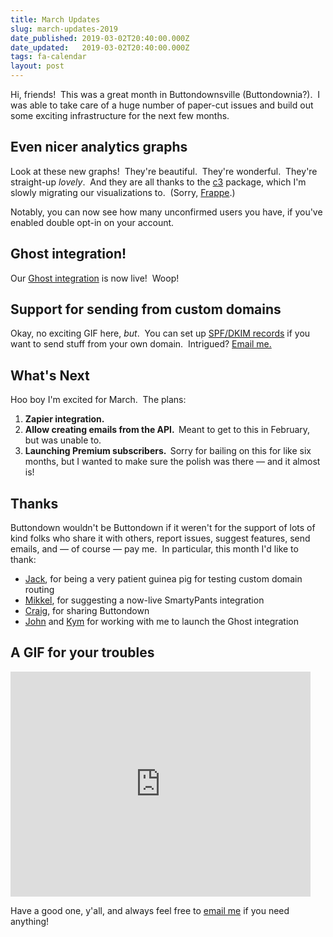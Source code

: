 ```yaml
---
title: March Updates
slug: march-updates-2019
date_published: 2019-03-02T20:40:00.000Z
date_updated:   2019-03-02T20:40:00.000Z
tags: fa-calendar
layout: post
---
```


<p>Hi, friends!  This was a great month in Buttondownsville (Buttondownia?).  I was able to take care of a huge number of paper-cut issues and build out some exciting infrastructure for the next few months.</p><h2 id="even-nicer-analytics-graphs">Even nicer analytics graphs</h2><p>Look at these new graphs!  They're beautiful.  They're wonderful.  They're straight-up <em>lovely</em>.  And they are all thanks to the <a href="http://c3js.org">c3</a> package, which I'm slowly migrating our visualizations to.  (Sorry, <a href="https://frappe.io/charts">Frappe</a>.)</p><p>Notably, you can now see how many unconfirmed users you have, if you've enabled double opt-in on your account.</p><h2 id="ghost-integration-">Ghost integration!</h2><p>Our <a href="https://docs.ghost.org/integrations/buttondown/">Ghost integration</a> is now live!  Woop!</p><h2 id="support-for-sending-from-custom-domains">Support for sending from custom domains</h2><p>Okay, no exciting GIF here, <em>but</em>.  You can set up <a href="https://blog.woodpecker.co/cold-email/spf-dkim/">SPF/DKIM records</a> if you want to send stuff from your own domain.  Intrigued? <a href="mailto:justin@buttondown.email">Email me.</a></p><h2 id="what-s-next">What's Next</h2><p>Hoo boy I'm excited for March.  The plans:</p><ol><li><strong>Zapier integration.</strong></li><li><strong>Allow creating emails from the API.  </strong>Meant to get to this in February, but was unable to.</li><li><strong>Launching Premium subscribers.  </strong>Sorry for bailing on this for like six months, but I wanted to make sure the polish was there — and it almost is!</li></ol><h2 id="thanks">Thanks</h2><p>Buttondown wouldn't be Buttondown if it weren't for the support of lots of kind folks who share it with others, report issues, suggest features, send emails, and — of course — pay me.  In particular, this month I'd like to thank:</p><ul><li><a href="https://jackcheng.com">Jack</a>, for being a very patient guinea pig for testing custom domain routing</li><li><a href="https://twitter.com/mikker">Mikkel</a>, for suggesting a now-live <a>SmartyPants</a> integration</li><li><a href="https://craigmod.com">Craig</a>, for sharing Buttondown</li><li><a href="http://ghost.org">John</a> and <a href="https://twitter.com/kymeliis">Kym</a> for working with me to launch the Ghost integration</li></ul><h2 id="a-gif-for-your-troubles">A GIF for your troubles</h2><iframe src="https://giphy.com/embed/6EW2vu7rqkcyQ" width="480" height="360" frameBorder="0" class="giphy-embed" allowFullScreen></iframe><p>Have a good one, y'all, and always feel free to <a href="mailto:justin@buttondown.email">email me</a> if you need anything!</p>
